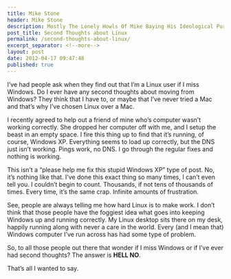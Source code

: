```yaml
---
title: Mike Stone
header: Mike Stone
description: Mostly The Lonely Howls Of Mike Baying His Ideological Purity At The Moon
post_title: Second Thoughts about Linux
permalink: /second-thoughts-about-linux/
excerpt_separator: <!--more-->
layout: post
date: 2012-04-17 09:47:48
published: true
---
```



I’ve had people ask when they find out that I’m a Linux user if I miss Windows. Do I ever have any second thoughts about moving from Windows? They think that I have to, or maybe that I’ve never tried a Mac and that’s why I’ve chosen Linux over a Mac.

<!--more-->

I recently agreed to help out a friend of mine who’s computer wasn’t working correctly. She dropped her computer off with me, and I setup the beast in an empty space. I fire this thing up to find that it’s running, of course, Windows XP. Everything seems to load up correctly, but the DNS just isn’t working. Pings work, no DNS. I go through the regular fixes and nothing is working.

This isn’t a “please help me fix this stupid Windows XP” type of post. No, it’s nothing like that. I’ve done this exact thing so many times, I can’t even tell you. I couldn’t begin to count. Thousands, if not tens of thousands of times. Every time, it’s the same crap. Infinite amounts of frustration.

See, people are always telling me how hard Linux is to make work. I don’t think that those people have the foggiest idea what goes into keeping Windows up and running correctly. My Linux desktop sits there on my desk, happily running along with never a care in the world. Every (and I mean that) Windows computer I’ve run across has had some type of problem.

So, to all those people out there that wonder if I miss Windows or if I’ve ever had second thoughts? The answer is **HELL NO**.

That’s all I wanted to say.
